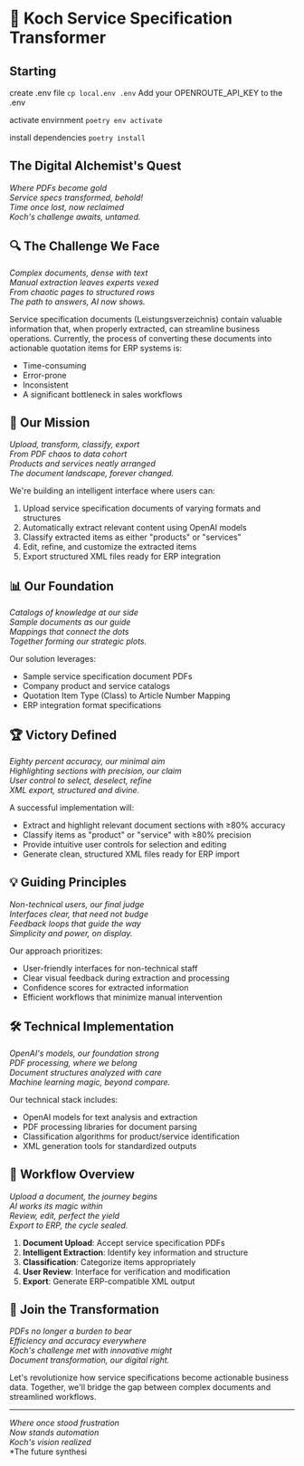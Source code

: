 # 🚀 Koch Service Specification Transformer

## Starting 
create .env file
`cp local.env .env`
Add your OPENROUTE_API_KEY to the .env

activate envirnment
`poetry env activate`

install dependencies
`poetry install`



## The Digital Alchemist's Quest

*Where PDFs become gold*  
*Service specs transformed, behold!*  
*Time once lost, now reclaimed*  
*Koch's challenge awaits, untamed.*

## 🔍 The Challenge We Face

*Complex documents, dense with text*  
*Manual extraction leaves experts vexed*  
*From chaotic pages to structured rows*  
*The path to answers, AI now shows.*

Service specification documents (Leistungsverzeichnis) contain valuable information that, when properly extracted, can streamline business operations. Currently, the process of converting these documents into actionable quotation items for ERP systems is:

- Time-consuming
- Error-prone
- Inconsistent
- A significant bottleneck in sales workflows

## 🎯 Our Mission

*Upload, transform, classify, export*  
*From PDF chaos to data cohort*  
*Products and services neatly arranged*  
*The document landscape, forever changed.*

We're building an intelligent interface where users can:

1. Upload service specification documents of varying formats and structures
2. Automatically extract relevant content using OpenAI models
3. Classify extracted items as either "products" or "services"
4. Edit, refine, and customize the extracted items
5. Export structured XML files ready for ERP integration

## 📊 Our Foundation

*Catalogs of knowledge at our side*  
*Sample documents as our guide*  
*Mappings that connect the dots*  
*Together forming our strategic plots.*

Our solution leverages:

- Sample service specification document PDFs
- Company product and service catalogs
- Quotation Item Type (Class) to Article Number Mapping
- ERP integration format specifications

## 🏆 Victory Defined

*Eighty percent accuracy, our minimal aim*  
*Highlighting sections with precision, our claim*  
*User control to select, deselect, refine*  
*XML export, structured and divine.*

A successful implementation will:

- Extract and highlight relevant document sections with ≥80% accuracy
- Classify items as "product" or "service" with ≥80% precision
- Provide intuitive user controls for selection and editing
- Generate clean, structured XML files ready for ERP import

## 💡 Guiding Principles

*Non-technical users, our final judge*  
*Interfaces clear, that need not budge*  
*Feedback loops that guide the way*  
*Simplicity and power, on display.*

Our approach prioritizes:

- User-friendly interfaces for non-technical staff
- Clear visual feedback during extraction and processing
- Confidence scores for extracted information
- Efficient workflows that minimize manual intervention

## 🛠️ Technical Implementation

*OpenAI's models, our foundation strong*  
*PDF processing, where we belong*  
*Document structures analyzed with care*  
*Machine learning magic, beyond compare.*

Our technical stack includes:

- OpenAI models for text analysis and extraction
- PDF processing libraries for document parsing
- Classification algorithms for product/service identification
- XML generation tools for standardized outputs

## 🔄 Workflow Overview

*Upload a document, the journey begins*  
*AI works its magic within*  
*Review, edit, perfect the yield*  
*Export to ERP, the cycle sealed.*

1. **Document Upload**: Accept service specification PDFs
2. **Intelligent Extraction**: Identify key information and structure
3. **Classification**: Categorize items appropriately
4. **User Review**: Interface for verification and modification
5. **Export**: Generate ERP-compatible XML output

## 🌟 Join the Transformation

*PDFs no longer a burden to bear*  
*Efficiency and accuracy everywhere*  
*Koch's challenge met with innovative might*  
*Document transformation, our digital right.*

Let's revolutionize how service specifications become actionable business data. Together, we'll bridge the gap between complex documents and streamlined workflows.

---

*Where once stood frustration*  
*Now stands automation*  
*Koch's vision realized*  
*The future synthesi